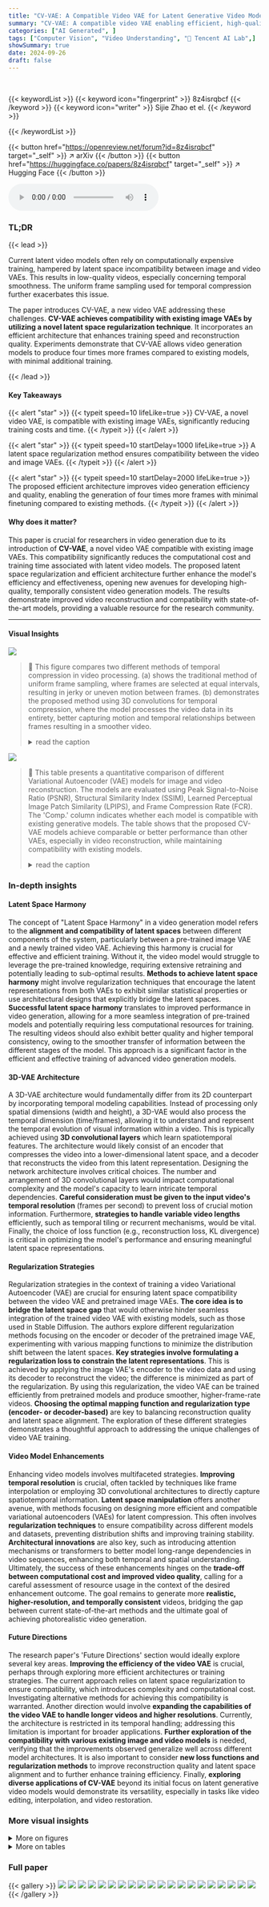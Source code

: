 ```yaml
---
title: "CV-VAE: A Compatible Video VAE for Latent Generative Video Models"
summary: "CV-VAE: A compatible video VAE enabling efficient, high-quality latent video generation by bridging the gap between image and video latent spaces."
categories: ["AI Generated", ]
tags: ["Computer Vision", "Video Understanding", "🏢 Tencent AI Lab",]
showSummary: true
date: 2024-09-26
draft: false
---
```


<br>

{{< keywordList >}}
{{< keyword icon="fingerprint" >}} 8z4isrqbcf {{< /keyword >}}
{{< keyword icon="writer" >}} Sijie Zhao et el. {{< /keyword >}}
 
{{< /keywordList >}}

{{< button href="https://openreview.net/forum?id=8z4isrqbcf" target="_self" >}}
↗ arXiv
{{< /button >}}
{{< button href="https://huggingface.co/papers/8z4isrqbcf" target="_self" >}}
↗ Hugging Face
{{< /button >}}



<audio controls>
    <source src="https://ai-paper-reviewer.com/8z4isrqbcf/podcast.wav" type="audio/wav">
    Your browser does not support the audio element.
</audio>


### TL;DR


{{< lead >}}

Current latent video models often rely on computationally expensive training, hampered by latent space incompatibility between image and video VAEs.  This results in low-quality videos, especially concerning temporal smoothness.  The uniform frame sampling used for temporal compression further exacerbates this issue.

The paper introduces CV-VAE, a new video VAE addressing these challenges.  **CV-VAE achieves compatibility with existing image VAEs by utilizing a novel latent space regularization technique**. It incorporates an efficient architecture that enhances training speed and reconstruction quality.  Experiments demonstrate that CV-VAE allows video generation models to produce four times more frames compared to existing models, with minimal additional training.

{{< /lead >}}


#### Key Takeaways

{{< alert "star" >}}
{{< typeit speed=10 lifeLike=true >}} CV-VAE, a novel video VAE, is compatible with existing image VAEs, significantly reducing training costs and time. {{< /typeit >}}
{{< /alert >}}

{{< alert "star" >}}
{{< typeit speed=10 startDelay=1000 lifeLike=true >}} A latent space regularization method ensures compatibility between the video and image VAEs. {{< /typeit >}}
{{< /alert >}}

{{< alert "star" >}}
{{< typeit speed=10 startDelay=2000 lifeLike=true >}} The proposed efficient architecture improves video generation efficiency and quality, enabling the generation of four times more frames with minimal finetuning compared to existing methods. {{< /typeit >}}
{{< /alert >}}

#### Why does it matter?
This paper is crucial for researchers in video generation due to its introduction of **CV-VAE**, a novel video VAE compatible with existing image VAEs. This compatibility significantly reduces the computational cost and training time associated with latent video models.  The proposed latent space regularization and efficient architecture further enhance the model's efficiency and effectiveness, opening new avenues for developing high-quality, temporally consistent video generation models. The results demonstrate improved video reconstruction and compatibility with state-of-the-art models, providing a valuable resource for the research community.

------
#### Visual Insights



![](https://ai-paper-reviewer.com/8z4isrqbcf/figures_1_1.jpg)

> 🔼 This figure compares two different methods of temporal compression in video processing.  (a) shows the traditional method of uniform frame sampling, where frames are selected at equal intervals, resulting in jerky or uneven motion between frames. (b) demonstrates the proposed method using 3D convolutions for temporal compression, where the model processes the video data in its entirety, better capturing motion and temporal relationships between frames resulting in a smoother video.
> <details>
> <summary>read the caption</summary>
> Figure 1: Temporal compression difference between an image VAE and our video one.
> </details>





![](https://ai-paper-reviewer.com/8z4isrqbcf/tables_5_1.jpg)

> 🔼 This table presents a quantitative comparison of different Variational Autoencoder (VAE) models for image and video reconstruction.  The models are evaluated using Peak Signal-to-Noise Ratio (PSNR), Structural Similarity Index (SSIM), Learned Perceptual Image Patch Similarity (LPIPS), and Frame Compression Rate (FCR).  The 'Comp.' column indicates whether each model is compatible with existing generative models.  The table shows that the proposed CV-VAE models achieve comparable or better performance than other VAEs, especially in video reconstruction, while maintaining compatibility with existing models.
> <details>
> <summary>read the caption</summary>
> Table 1: Quantitative evaluation on image and video reconstruction. FCR represents the frame compression rate, and Comp. indicates compatibility with existing generative models.
> </details>





### In-depth insights


#### Latent Space Harmony
The concept of "Latent Space Harmony" in a video generation model refers to the **alignment and compatibility of latent spaces** between different components of the system, particularly between a pre-trained image VAE and a newly trained video VAE.  Achieving this harmony is crucial for effective and efficient training.  Without it, the video model would struggle to leverage the pre-trained knowledge, requiring extensive retraining and potentially leading to sub-optimal results.  **Methods to achieve latent space harmony** might involve regularization techniques that encourage the latent representations from both VAEs to exhibit similar statistical properties or use architectural designs that explicitly bridge the latent spaces.  **Successful latent space harmony** translates to improved performance in video generation, allowing for a more seamless integration of pre-trained models and potentially requiring less computational resources for training.  The resulting videos should also exhibit better quality and higher temporal consistency, owing to the smoother transfer of information between the different stages of the model. This approach is a significant factor in the efficient and effective training of advanced video generation models.

#### 3D-VAE Architecture
A 3D-VAE architecture would fundamentally differ from its 2D counterpart by incorporating temporal modeling capabilities.  Instead of processing only spatial dimensions (width and height), a 3D-VAE would also process the temporal dimension (time/frames), allowing it to understand and represent the temporal evolution of visual information within a video. This is typically achieved using **3D convolutional layers** which learn spatiotemporal features. The architecture would likely consist of an encoder that compresses the video into a lower-dimensional latent space, and a decoder that reconstructs the video from this latent representation. Designing the network architecture involves critical choices. The number and arrangement of 3D convolutional layers would impact computational complexity and the model's capacity to learn intricate temporal dependencies.  **Careful consideration must be given to the input video's temporal resolution** (frames per second) to prevent loss of crucial motion information.  Furthermore, **strategies to handle variable video lengths** efficiently, such as temporal tiling or recurrent mechanisms, would be vital.  Finally, the choice of loss function (e.g., reconstruction loss, KL divergence) is critical in optimizing the model's performance and ensuring meaningful latent space representations.

#### Regularization Strategies
Regularization strategies in the context of training a video Variational Autoencoder (VAE) are crucial for ensuring latent space compatibility between the video VAE and pretrained image VAEs.  **The core idea is to bridge the latent space gap** that would otherwise hinder seamless integration of the trained video VAE with existing models, such as those used in Stable Diffusion.  The authors explore different regularization methods focusing on the encoder or decoder of the pretrained image VAE, experimenting with various mapping functions to minimize the distribution shift between the latent spaces. **Key strategies involve formulating a regularization loss to constrain the latent representations**.  This is achieved by applying the image VAE's encoder to the video data and using its decoder to reconstruct the video; the difference is minimized as part of the regularization.  By using this regularization, the video VAE can be trained efficiently from pretrained models and produce smoother, higher-frame-rate videos.  **Choosing the optimal mapping function and regularization type (encoder- or decoder-based)** are key to balancing reconstruction quality and latent space alignment. The exploration of these different strategies demonstrates a thoughtful approach to addressing the unique challenges of video VAE training.

#### Video Model Enhancements
Enhancing video models involves multifaceted strategies.  **Improving temporal resolution** is crucial, often tackled by techniques like frame interpolation or employing 3D convolutional architectures to directly capture spatiotemporal information.  **Latent space manipulation** offers another avenue, with methods focusing on designing more efficient and compatible variational autoencoders (VAEs) for latent compression. This often involves **regularization techniques** to ensure compatibility across different models and datasets, preventing distribution shifts and improving training stability.  **Architectural innovations** are also key, such as introducing attention mechanisms or transformers to better model long-range dependencies in video sequences, enhancing both temporal and spatial understanding.  Ultimately, the success of these enhancements hinges on the **trade-off between computational cost and improved video quality**, calling for a careful assessment of resource usage in the context of the desired enhancement outcome.  The goal remains to generate more **realistic, higher-resolution, and temporally consistent** videos, bridging the gap between current state-of-the-art methods and the ultimate goal of achieving photorealistic video generation. 

#### Future Directions
The research paper's 'Future Directions' section would ideally explore several key areas.  **Improving the efficiency of the video VAE** is crucial, perhaps through exploring more efficient architectures or training strategies.  The current approach relies on latent space regularization to ensure compatibility, which introduces complexity and computational cost. Investigating alternative methods for achieving this compatibility is warranted.  Another direction would involve **expanding the capabilities of the video VAE to handle longer videos and higher resolutions**. Currently, the architecture is restricted in its temporal handling; addressing this limitation is important for broader applications.  **Further exploration of the compatibility with various existing image and video models** is needed, verifying that the improvements observed generalize well across different model architectures. It is also important to consider **new loss functions and regularization methods** to improve reconstruction quality and latent space alignment and to further enhance training efficiency. Finally, **exploring diverse applications of CV-VAE** beyond its initial focus on latent generative video models would demonstrate its versatility, especially in tasks like video editing, interpolation, and video restoration.


### More visual insights

<details>
<summary>More on figures
</summary>


![](https://ai-paper-reviewer.com/8z4isrqbcf/figures_1_2.jpg)

> 🔼 This figure shows the reconstruction results of consecutive frames from three different video clips using the proposed CV-VAE model. Each row presents a video clip, with the 'Real' column displaying the original frames and the 'Reconstructed' column showing the frames reconstructed by CV-VAE.  The results demonstrate the model's ability to reconstruct video frames with high fidelity, maintaining consistency in color, structure, and motion, even across multiple frames.
> <details>
> <summary>read the caption</summary>
> Figure 9: Reconstruction results of consecutive frames using CV-VAE.
> </details>



![](https://ai-paper-reviewer.com/8z4isrqbcf/figures_3_1.jpg)

> 🔼 This figure illustrates two different regularization methods used in the CV-VAE model for latent space alignment between the video VAE and the image VAE.  (a) shows encoder regularization where latent space from the pretrained 2D encoder is used to regularize the 3D encoder's output. (b) shows decoder regularization where the output of the 3D decoder is passed through the pretrained 2D decoder to create a regularization loss. Finally, (c) shows the overall framework of the CV-VAE model using decoder regularization, incorporating the pretrained 2D decoder, a 3D discriminator, and a mapping function to align latents.
> <details>
> <summary>read the caption</summary>
> Figure 3: (a-b): Two different regularization methods; (c) The framework of CV-VAE with the regularization of the pretrained 2D decoder.
> </details>



![](https://ai-paper-reviewer.com/8z4isrqbcf/figures_6_1.jpg)

> 🔼 This figure compares the image and video reconstruction quality of different Variational Autoencoders (VAEs). The top row shows the reconstruction of images using VQGAN and VAE-SD2.1, while the bottom row shows the reconstruction of video frames using TATS and VAE-OSP. The results demonstrate the superior performance of the proposed CV-VAE in both image and video reconstruction.
> <details>
> <summary>read the caption</summary>
> Figure 4: Qualitative comparison of image and video reconstruction. Top: Reconstruction with different Image VAE models (i.e., VQGAN [12] and VAE-SD2.1 [28]) on images; Bottom: Reconstruction with different Video VAE models (i.e., TATS [14] and VAE-OSP [1]) on video frames.
> </details>



![](https://ai-paper-reviewer.com/8z4isrqbcf/figures_6_2.jpg)

> 🔼 This figure compares the image generation results of Stable Diffusion 2.1 (SD2.1) using its original image VAE and using the proposed CV-VAE.  Each row shows a different text prompt used to generate the images. The left column presents images generated by SD2.1 with its original image VAE, and the right column presents images generated by SD2.1 but with the authors' proposed CV-VAE replacing the original VAE. This comparison showcases how the CV-VAE affects image generation results compared to the original SD2.1 method.
> <details>
> <summary>read the caption</summary>
> Figure 5: Text-to-image generation comparison. In each pair, the left is generated by the SD2.1 [28] with the image VAE while the right is generated by the SD2.1 with our video VAE.
> </details>



![](https://ai-paper-reviewer.com/8z4isrqbcf/figures_8_1.jpg)

> 🔼 This figure compares the image-to-video generation results using SVD with the original image VAE (SVD) and with the proposed CV-VAE (SVD + CV-VAE).  The top row shows the results generated by SVD, while the bottom row shows the results generated after integrating CV-VAE into SVD and fine-tuning the output layer.  The videos are generated using the first frame as a condition and the same random seed.  CV-VAE significantly improves the smoothness and length of the generated videos. The reader is directed to click to play the video clips.
> <details>
> <summary>read the caption</summary>
> Figure 6: Comparison between the image VAE and our video VAE on image-to-video generation of SVD [4]. ‘SVD’ means using the image VAE. ‘SVD + CV-VAE’ means using our video VAE and tuning the output layer of SVD. Click to play the video clips with Adobe or Foxit PDF Reader.
> </details>



![](https://ai-paper-reviewer.com/8z4isrqbcf/figures_13_1.jpg)

> 🔼 This figure shows the detailed architecture of the CV-VAE model, including the encoder, decoder, and discriminator.  The encoder and decoder are both composed of multiple ResBlock layers, downsampling and upsampling layers, and attention mechanisms. The 3D convolutional layers are highlighted in red, showcasing the key difference from a standard 2D VAE and the method used to inflate it into a 3D version. The discriminator is similarly constructed with convolutional and ResBlock layers. The architecture is designed to efficiently handle both image and video data by employing different inflation strategies in distinct blocks, allowing for truly spatio-temporal compression.
> <details>
> <summary>read the caption</summary>
> Figure 7: Architecture of CV-VAE.
> </details>



![](https://ai-paper-reviewer.com/8z4isrqbcf/figures_15_1.jpg)

> 🔼 This figure shows several pairs of images. Each pair consists of an original image on the left and a reconstructed version of that image on the right. The reconstructed images were generated by the authors' CV-VAE model. The figure aims to demonstrate the high-fidelity reconstruction capability of their model, indicating that the model can effectively encode and decode images while preserving details and textures.
> <details>
> <summary>read the caption</summary>
> Figure 8: Our CV-VAE is capable of encoding and reconstructing images with high fidelity.
> </details>



![](https://ai-paper-reviewer.com/8z4isrqbcf/figures_16_1.jpg)

> 🔼 This figure shows the reconstruction results of four consecutive frames from different video clips using the proposed CV-VAE model.  Each row represents a different video clip, with the 'Real' column showing the original frames and the 'Reconstructed' column showing the frames generated by CV-VAE. The results demonstrate the ability of CV-VAE to reconstruct videos with high fidelity, preserving color, structure, and motion information.
> <details>
> <summary>read the caption</summary>
> Figure 9: Reconstruction results of consecutive frames using CV-VAE.
> </details>



![](https://ai-paper-reviewer.com/8z4isrqbcf/figures_17_1.jpg)

> 🔼 This figure compares the video generation capabilities of the original VideoCrafter2 model (VC2) with a modified version that uses the proposed CV-VAE.  The prompt used is 'pianist playing somber music, abstract style, non-representational, colors and shapes, expression of feelings, highly detailed'. The comparison shows that integrating CV-VAE into VC2 allows for the generation of significantly longer videos (61 frames vs 16 frames) with smoother transitions, while maintaining comparable computational cost.  The missing frames in the original VC2 output are highlighted in gray.
> <details>
> <summary>read the caption</summary>
> Figure 10: Comparison between the image VAE and our video VAE on text-to-video generation of VC2 [7]. We fine-tuned the last layer of U-Net in VC2 to adapt it to CV-VAE. VC2 generates videos with a resolution of 16 × 320 × 512, while the ‘VC2 + CV-VAE’ produces videos of 61 × 320 × 512 resolution under the same computation. The missing frames in the VC2 results are marked in gray.
> </details>



![](https://ai-paper-reviewer.com/8z4isrqbcf/figures_17_2.jpg)

> 🔼 This figure compares the video generation results of Videocrafter2 (VC2) using a standard 2D image VAE versus using the proposed CV-VAE.  The CV-VAE, when integrated into VC2, produces significantly more frames (61 vs 16) while maintaining similar computational costs, resulting in smoother and more fluid videos. The grayed-out areas in the VC2 results highlight the missing frames due to the lower frame rate.
> <details>
> <summary>read the caption</summary>
> Figure 10: Comparison between the image VAE and our video VAE on text-to-video generation of VC2 [7]. We fine-tuned the last layer of U-Net in VC2 to adapt it to CV-VAE. VC2 generates videos with a resolution of 16 × 320 × 512, while the ‘VC2 + CV-VAE’ produces videos of 61 × 320 × 512 resolution under the same computation. The missing frames in the VC2 results are marked in gray.
> </details>



![](https://ai-paper-reviewer.com/8z4isrqbcf/figures_17_3.jpg)

> 🔼 This figure compares the video generation results of the original Videocrafter2 model (VC2) with those obtained after integrating the proposed CV-VAE.  By fine-tuning only a small portion of the VC2 model (last layer of U-Net), the CV-VAE significantly increases the number of generated frames (from 16 to 61) while maintaining comparable computational resources.  The grayed-out frames in the VC2 results highlight the increased frame count provided by CV-VAE, showcasing smoother and more comprehensive video generation.
> <details>
> <summary>read the caption</summary>
> Figure 10: Comparison between the image VAE and our video VAE on text-to-video generation of VC2 [7]. We fine-tuned the last layer of U-Net in VC2 to adapt it to CV-VAE. VC2 generates videos with a resolution of 16 × 320 × 512, while the ‘VC2 + CV-VAE’ produces videos of 61 × 320 × 512 resolution under the same computation. The missing frames in the VC2 results are marked in gray.
> </details>



![](https://ai-paper-reviewer.com/8z4isrqbcf/figures_17_4.jpg)

> 🔼 This figure compares the video generation capabilities of the original VideoCrafter2 (VC2) model with a 2D VAE and a modified version of VC2 that incorporates the authors' proposed CV-VAE (a 3D video VAE).  The comparison highlights the increased frame count achieved by using the CV-VAE, resulting in smoother and more detailed videos with the same computational cost. The gray areas in the top row indicate missing frames generated by VC2, which are filled by CV-VAE in the bottom row.
> <details>
> <summary>read the caption</summary>
> Figure 10: Comparison between the image VAE and our video VAE on text-to-video generation of VC2 [7]. We fine-tuned the last layer of U-Net in VC2 to adapt it to CV-VAE. VC2 generates videos with a resolution of 16 × 320 × 512, while the ‘VC2 + CV-VAE’ produces videos of 61 × 320 × 512 resolution under the same computation. The missing frames in the VC2 results are marked in gray.
> </details>



</details>




<details>
<summary>More on tables
</summary>


![](https://ai-paper-reviewer.com/8z4isrqbcf/tables_7_1.jpg)
> 🔼 This table presents a quantitative comparison of text-to-image generation performance between the original Stable Diffusion 2.1 (SD2.1) model and the SD2.1 model integrated with the proposed CV-VAE.  The comparison uses three metrics: FID (Fréchet Inception Distance), CLIP (Contrastive Language–Image Pre-training) score, and PIC (Perceptual Input Conformity). Lower FID and CLIP scores indicate better performance, while a higher PIC score suggests improved perceptual quality.  The results show that integrating CV-VAE into SD2.1 does not significantly affect the performance in this specific task.
> <details>
> <summary>read the caption</summary>
> Table 2: Quantitative results of text-to-image generation.
> </details>

![](https://ai-paper-reviewer.com/8z4isrqbcf/tables_7_2.jpg)
> 🔼 This table shows the results of image-to-video generation experiments using different configurations of the proposed CV-VAE model.  It compares the performance of the SVD model alone against versions incorporating the CV-VAE, both with and without fine-tuning of the output layer.  Metrics include Frechet Video Distance (FVD), Kernel Video Distance (KVD), and Perceptual Input Conformity (PIC).  The table also indicates whether the model was trainable, the frame compression rate (FCR), and the number of frames generated.
> <details>
> <summary>read the caption</summary>
> Table 3: Evaluation results of image-to-video generation. FCR denotes the frame compression rate.
> </details>

![](https://ai-paper-reviewer.com/8z4isrqbcf/tables_8_1.jpg)
> 🔼 This table compares the performance of the proposed CV-VAE method against the RIFE frame interpolation method on image-to-video generation.  The evaluation metrics include FVD (Frechet Video Distance), KVD (Kernel Video Distance), and PIC (Perceptual Input Conformity). Lower FVD and KVD values indicate better quality, while a higher PIC value is preferred. The results show that, while both methods generate video, CV-VAE has better performance on KVD and PIC scores.
> <details>
> <summary>read the caption</summary>
> Table 4: Comparison between CV-VAE and frame interpolation model.
> </details>

![](https://ai-paper-reviewer.com/8z4isrqbcf/tables_8_2.jpg)
> 🔼 This table presents the quantitative results of image-to-video generation using different methods.  It compares the performance of the original SVD model against versions integrated with the proposed CV-VAE model, both with and without fine-tuning. The metrics used to evaluate performance are FVD (Fréchet Video Distance), KVD (Kernel Video Distance), and PIC (Perceptual Input Conformity). The table also shows the frame compression rate (FCR) achieved by each method, indicating the level of temporal compression.
> <details>
> <summary>read the caption</summary>
> Table 3: Evaluation results of image-to-video generation. FCR denotes the frame compression rate.
> </details>

![](https://ai-paper-reviewer.com/8z4isrqbcf/tables_9_1.jpg)
> 🔼 This table presents the results of an ablation study comparing different latent space regularization methods used in training the video VAE.  The methods compared are using the 2D encoder only, the 2D decoder only, and both the 2D encoder and decoder. The table shows the performance (PSNR, SSIM, LPIPS) on the COCO-Val and Webvid-Val datasets for each method. This helps determine which regularization strategy is most effective for the task.
> <details>
> <summary>read the caption</summary>
> Table 6: Comparison of different regularization types.
> </details>

![](https://ai-paper-reviewer.com/8z4isrqbcf/tables_9_2.jpg)
> 🔼 This table presents a comparison of four different mapping functions used in the latent space regularization method of the CV-VAE model.  Each function aims to bridge the dimensional gap between the input video (X) and the reconstructed video (X^r).  The table shows the results of using each mapping function on both COCO-Val and Webvid-Val datasets, evaluating the performance using Peak Signal-to-Noise Ratio (PSNR), Structural Similarity Index (SSIM), and Learned Perceptual Image Patch Similarity (LPIPS).  Higher PSNR and SSIM values indicate better image quality, while lower LPIPS values indicate better perceptual similarity.  The comparison helps to determine which mapping function yields the best reconstruction results for the video VAE.
> <details>
> <summary>read the caption</summary>
> Table 7: Comparison of different mapping functions.
> </details>

![](https://ai-paper-reviewer.com/8z4isrqbcf/tables_14_1.jpg)
> 🔼 This table presents a quantitative comparison of image and video reconstruction performance between the VAE-SD3 and CVVAE-SD3 models.  It shows the parameter count (Params), frame compression rate (FCR), compatibility with existing generative models (Comp.), and reconstruction metrics (PSNR, SSIM, LPIPS) for both COCO-Val and Webvid-Val datasets.  The results demonstrate the trade-off between increased model size and improved reconstruction quality.
> <details>
> <summary>read the caption</summary>
> Table 8: Quantitative evaluation on image and video reconstruction between. FCR represents the frame compression rate, and Comp. indicates compatibility with existing generative models.
> </details>

</details>




### Full paper

{{< gallery >}}
<img src="https://ai-paper-reviewer.com/8z4isrqbcf/1.png" class="grid-w50 md:grid-w33 xl:grid-w25" />
<img src="https://ai-paper-reviewer.com/8z4isrqbcf/2.png" class="grid-w50 md:grid-w33 xl:grid-w25" />
<img src="https://ai-paper-reviewer.com/8z4isrqbcf/3.png" class="grid-w50 md:grid-w33 xl:grid-w25" />
<img src="https://ai-paper-reviewer.com/8z4isrqbcf/4.png" class="grid-w50 md:grid-w33 xl:grid-w25" />
<img src="https://ai-paper-reviewer.com/8z4isrqbcf/5.png" class="grid-w50 md:grid-w33 xl:grid-w25" />
<img src="https://ai-paper-reviewer.com/8z4isrqbcf/6.png" class="grid-w50 md:grid-w33 xl:grid-w25" />
<img src="https://ai-paper-reviewer.com/8z4isrqbcf/7.png" class="grid-w50 md:grid-w33 xl:grid-w25" />
<img src="https://ai-paper-reviewer.com/8z4isrqbcf/8.png" class="grid-w50 md:grid-w33 xl:grid-w25" />
<img src="https://ai-paper-reviewer.com/8z4isrqbcf/9.png" class="grid-w50 md:grid-w33 xl:grid-w25" />
<img src="https://ai-paper-reviewer.com/8z4isrqbcf/10.png" class="grid-w50 md:grid-w33 xl:grid-w25" />
<img src="https://ai-paper-reviewer.com/8z4isrqbcf/11.png" class="grid-w50 md:grid-w33 xl:grid-w25" />
<img src="https://ai-paper-reviewer.com/8z4isrqbcf/12.png" class="grid-w50 md:grid-w33 xl:grid-w25" />
<img src="https://ai-paper-reviewer.com/8z4isrqbcf/13.png" class="grid-w50 md:grid-w33 xl:grid-w25" />
<img src="https://ai-paper-reviewer.com/8z4isrqbcf/14.png" class="grid-w50 md:grid-w33 xl:grid-w25" />
<img src="https://ai-paper-reviewer.com/8z4isrqbcf/15.png" class="grid-w50 md:grid-w33 xl:grid-w25" />
<img src="https://ai-paper-reviewer.com/8z4isrqbcf/16.png" class="grid-w50 md:grid-w33 xl:grid-w25" />
<img src="https://ai-paper-reviewer.com/8z4isrqbcf/17.png" class="grid-w50 md:grid-w33 xl:grid-w25" />
<img src="https://ai-paper-reviewer.com/8z4isrqbcf/18.png" class="grid-w50 md:grid-w33 xl:grid-w25" />
<img src="https://ai-paper-reviewer.com/8z4isrqbcf/19.png" class="grid-w50 md:grid-w33 xl:grid-w25" />
<img src="https://ai-paper-reviewer.com/8z4isrqbcf/20.png" class="grid-w50 md:grid-w33 xl:grid-w25" />
{{< /gallery >}}